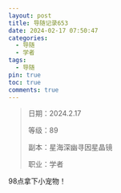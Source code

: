 ```yaml
---
layout: post
title: 导随记录653
date: 2024-02-17 07:50:47
categories:
  - 导随
  - 学者
tags:
  - 导随
pin: true
toc: true
comments: true
---
```

> 日期：2024.2.17
>
> 等级：89
>
> 副本：星海深幽寻因星晶镜
>
> 职业：学者

98点拿下小宠物！